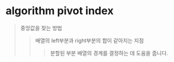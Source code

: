# algorithm pivot index

> 중앙값을 찾는 방법
>
> > 배열의 left부분과 right부분의 합이 같아지는 지점
> >
> > > 분할된 부분 배열의 경계를 결정하는 데 도움을 줍니다.
